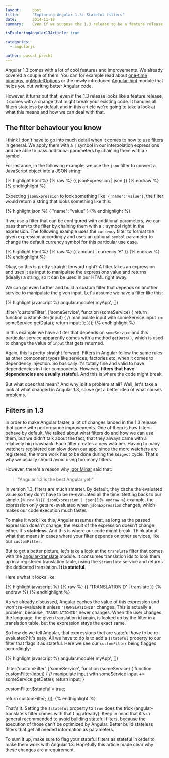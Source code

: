 ```yaml
---
layout:     post
title:      "Exploring Angular 1.3: Stateful filters"
date:       2014-11-19
summary:    Even if we suppose the 1.3 release to be a feature release, it turns out it comes with a possible breaking change. It makes all filters stateless by default. In this article we're going to take a look what that means.

isExploringAngular13Article: true

categories: 
  - angularjs

author: pascal_precht
---
```


Angular 1.3 comes with a lot of cool features and improvements. We already covered a couple of them. You can for example read about [one-time bindings](http://blog.thoughtram.io/angularjs/2014/10/14/exploring-angular-1.3-one-time-bindings.html), [ngModelOptions](http://blog.thoughtram.io/angularjs/2014/10/19/exploring-angular-1.3-ng-model-options.html) or the newly introduced [Angular-hint](http://blog.thoughtram.io/angularjs/2014/11/06/exploring-angular-1.3-angular-hint.html) module that helps you out writing better Angular code.

However, it turns out that, even if the 1.3 release looks like a feature release, it comes with a change that might break your existing code. It handles all filters stateless by default and in this article we're going to take a look at what this means and how we can deal with that.

## The filter behaviour you know

I think I don't have to go into much detail when it comes to how to use filters in general. We apply them with a `|` symbol in our interpolation expressions and are able to pass additional parameters by chaining them with a `:` symbol.

For instance, in the following example, we use the `json` filter to convert a JavaScript object into a JSON string:

{% highlight html %}
{% raw %}
{{ jsonExpression | json }}
{% endraw %}
{% endhighlight %}

Expecting `jsonExpression` to look something like: `{'name':'value'}`, the filter would return a string that looks something like this:

{% highlight json %}
{
  "name": "value"
}
{% endhighlight %}

If we use a filter that can be configured with additional parameters, we can pass them to the filter by chaining them with a `:` symbol right in the expression. The following example uses the `currency` filter to format the given expression accordingly and uses an optional `symbol` parameter to change the default currency symbol for this particular use case.

{% highlight html %}
{% raw %}
{{ amount | currency:'€' }}
{% endraw %}
{% endhighlight %}

Okay, so this is pretty straight forward right? A filter takes an expression and uses it as input to manipulate the expressions value and returns (ideally) a string, so it can be used in our HTML right away.

We can go even further and build a custom filter that depends on another service to manipulate the given input. Let's assume we have a filter like this:

{% highlight javascript %}
angular.module('myApp', [])

.filter('customFilter', ['someService', function (someService) {
  return function customFilter(input) {
    // manipulate input with someService
    input += someService.getData(); 
    return input;
  };
}]);
{% endhighlight %}

In this example we have a filter that depends on `someService` and this particular service apparently comes with a method `getData()`, which is used to change the value of `input` that gets returned.

Again, this is pretty straight forward. Filters in Angular follow the same rules as other component types like services, factories etc, when it comes to dependency injection. So basically it's totally fine and valid to have dependencies in filter components. However, **filters that have dependencies are usually stateful**. And this is where the code might break.

But what does that mean? And why is it a problem at all? Well, let's take a look at what changed in Angular 1.3, so we get a better idea of what causes problems.

## Filters in 1.3

In order to make Angular faster, a lot of changes landed in the 1.3 release that come with performance improvements. One of them is how filters behave by default. We talked about what filters do and how we can use them, but we didn't talk about the fact, that they always came with a relatively big drawback. Each filter creates a new watcher. Having to many watchers registered can slow down our app, since the more watchers are registered, the more work has to be done during the `$digest` cycle. That's why we usually should avoid using too many filters.

However, there's a reason why [Igor Minar](http://twitter.com/IgorMinar) said that:

>"Angular 1.3 is the best Angular yet!"

In version 1.3, filters are much smarter. By default, they cache the evaluated value so they don't have to be re-evaluated all the time. Getting back to our simple `{% raw %}{{ jsonExpression | json}}{% endraw %}` example, the expression only gets re-evaluated when `jsonExpression` changes, which makes our code execution much faster.

To make it work like this, Angular assumes that, as long as the passed expression doesn't change, the result of the expression doesn't change either. It's **stateless**. And this is where our code might break. Think about what that means in cases where your filter depends on other services, like our `customFilter`. 

But to get a better picture, let's take a look at the `translate` filter that comes with the [angular-translate](http://angular-translate.github.io) module. It consumes translation ids to look them up in a registered translation table, using the `$translate` service and returns the dedicated translation. **It is stateful**.

Here's what it looks like:

{% highlight javascript %}
{% raw %}
{{ 'TRANSLATIONID' | translate }}
{% endraw %}
{% endhighlight %}

As we already discussed, Angular caches the value of this expression and won't re-evaluate it unless `'TRANSLATIONID'` changes. This is actually a problem, because `'TRANSLATIONID'` never changes. When the user changes the language, the given translation id again, is looked up by the filter in a translation table, but the expression stays the exact same.

So how do we tell Angular, that expressions that are stateful  *have* to be re-evaluated? It's easy. All we have to do is to add a `$stateful` property to our filter that flags it as stateful. Here we see our `customFilter` being flagged accordingly:

{% highlight javascript %}
angular.module('myApp', [])

.filter('customFilter', ['someService', function (someService) {
  function customFilter(input) {
    // manipulate input with someService
    input += someService.getData(); 
    return input;
  }

  customFilter.$stateful = true;

  return customFilter;
}]);
{% endhighlight %}

That's it. Setting the `$stateful` property to `true` does the trick (angular-translate's filter comes with that flag already). Keep in mind that it's in general recommended to avoid building stateful filters, because the execution of those can't be optimized by Angular. Better build stateless filters that get all needed information as parameters.

To sum it up, make sure to flag your stateful filters as stateful in order to make them work with Angular 1.3. Hopefully this article made clear why these changes are a requirement.
